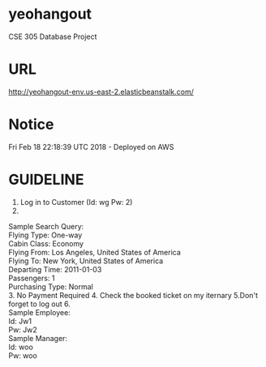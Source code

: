 # yeohangout
CSE 305 Database Project

# URL
http://yeohangout-env.us-east-2.elasticbeanstalk.com/

# Notice
Fri Feb 18 22:18:39 UTC 2018 - Deployed on AWS 

GUIDELINE
================================================================================
1. Log in to Customer (Id: wg Pw: 2) 
2. <br />
Sample Search Query:<br />
Flying Type: One-way<br />
Cabin Class: Economy<br />
Flying From: Los Angeles, United States of America<br />
Flying To: New York, United States of America<br />
Departing Time: 2011-01-03<br />
Passengers: 1<br />
Purchasing Type: Normal<br />
3. No Payment Required
4. Check the booked ticket on my iternary
5.Don't forget to log out
6.
<br />Sample Employee:<br />
Id: Jw1<br />
Pw: Jw2<br />
Sample Manager:<br />
Id: woo<br />
Pw: woo<br />
